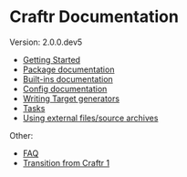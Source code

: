 # Craftr Documentation

Version: 2.0.0.dev5

- [Getting Started](getting-started.md)
- [Package documentation](package.md)
- [Built-ins documentation](builtins.md)
- [Config documentation](config.md)
- [Writing Target generators](generators.md)
- [Tasks](tasks.md)
- [Using external files/source archives](loaders.md)

Other:

- [FAQ](faq.md)
- [Transition from Craftr 1](transition.md)
